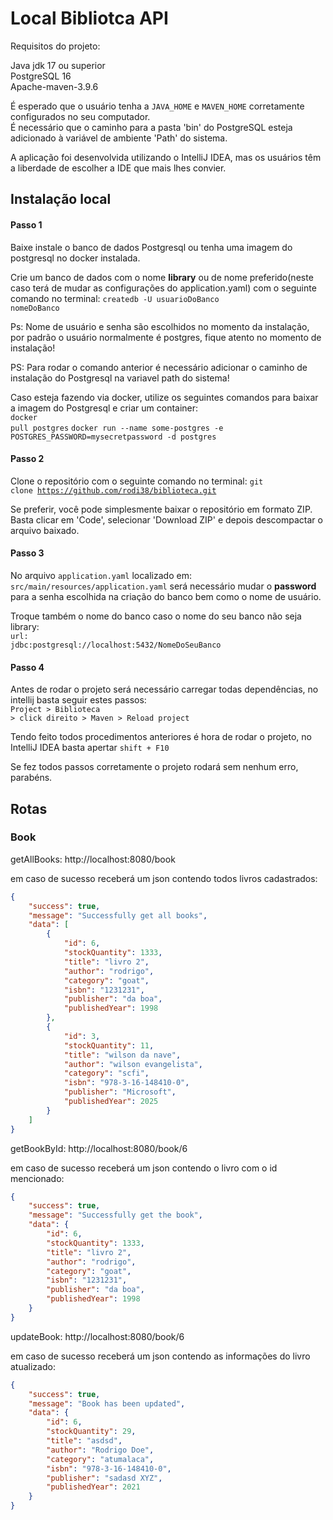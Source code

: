 <h1>Local Bibliotca API</h1>

Requisitos do projeto: 


Java jdk 17 ou superior <br>
PostgreSQL 16  <br>
Apache-maven-3.9.6 <br>

É esperado que o usuário tenha a <code>JAVA_HOME</code> e <code>MAVEN_HOME</code> corretamente configurados no seu computador. <br>
É necessário que o caminho para a pasta 'bin' do PostgreSQL esteja adicionado à variável de ambiente 'Path' do sistema.

A aplicação foi desenvolvida utilizando o IntelliJ IDEA, mas os usuários têm a liberdade de escolher a IDE que mais lhes convier.

<h2>Instalação local</h2>

<h4>Passo 1</h4>
Baixe instale o banco de dados Postgresql ou tenha uma imagem do postgresql no docker instalada.

Crie um banco de dados com o nome <b>library</b> ou de nome preferido(neste caso terá de mudar as configurações do application.yaml) com o seguinte comando no terminal:
<code>createdb -U usuarioDoBanco nomeDoBanco</code>

Ps: Nome de usuário e senha são escolhidos no momento da instalação, por padrão o usuário normalmente é postgres, fique atento no momento de instalação!

PS: Para rodar o comando anterior é necessário adicionar o caminho de instalação do Postgresql na variavel path do sistema!


Caso esteja fazendo via docker, utilize os seguintes comandos para baixar a imagem do Postgresql e criar um container: <br>
<code>docker pull postgres</code>  <code>docker run --name some-postgres -e POSTGRES_PASSWORD=mysecretpassword -d postgres</code>

<h4>Passo 2</h4>

Clone o repositório com o seguinte comando no terminal: <code>git clone https://github.com/rodi38/biblioteca.git </code>

Se preferir, você pode simplesmente baixar o repositório em formato ZIP. Basta clicar em 'Code', selecionar 'Download ZIP' e depois descompactar o arquivo baixado.


<h4>Passo 3</h4>

No arquivo <code>application.yaml</code> localizado em: <code>src/main/resources/application.yaml</code> será necessário mudar o <b>password</b> para a senha escolhida na criação do banco bem como o nome de usuário. <br>

Troque também o nome do banco caso o nome do seu banco não seja library: <br> <code>url: jdbc:postgresql://localhost:5432/NomeDoSeuBanco</code>

<h4>Passo 4</h4>

Antes de rodar o projeto será necessário carregar todas dependências, no intellij basta seguir estes passos: <br><code>Project > Biblioteca > click direito > Maven > Reload project</code> <br>

Tendo feito todos procedimentos anteriores é hora de rodar o projeto, no IntelliJ IDEA basta apertar <code>shift + F10 </code>

Se fez todos passos corretamente o projeto rodará sem nenhum erro, parabéns.


<h2>Rotas</h2>

<h3>Book</h3>

getAllBooks: http://localhost:8080/book

em caso de sucesso receberá um json contendo todos livros cadastrados: 
```json
{
    "success": true,
    "message": "Successfully get all books",
    "data": [
        {
            "id": 6,
            "stockQuantity": 1333,
            "title": "livro 2",
            "author": "rodrigo",
            "category": "goat",
            "isbn": "1231231",
            "publisher": "da boa",
            "publishedYear": 1998
        },
        {
            "id": 3,
            "stockQuantity": 11,
            "title": "wilson da nave",
            "author": "wilson evangelista",
            "category": "scfi",
            "isbn": "978-3-16-148410-0",
            "publisher": "Microsoft",
            "publishedYear": 2025
        }
    ]
}
```

getBookById: http://localhost:8080/book/6

em caso de sucesso receberá um json contendo o livro com o id mencionado: 

```json
{
    "success": true,
    "message": "Successfully get the book",
    "data": {
        "id": 6,
        "stockQuantity": 1333,
        "title": "livro 2",
        "author": "rodrigo",
        "category": "goat",
        "isbn": "1231231",
        "publisher": "da boa",
        "publishedYear": 1998
    }
}
```

updateBook:  http://localhost:8080/book/6

em caso de sucesso receberá um json contendo as informações do livro atualizado: 

```json
{
    "success": true,
    "message": "Book has been updated",
    "data": {
        "id": 6,
        "stockQuantity": 29,
        "title": "asdsd",
        "author": "Rodrigo Doe",
        "category": "atumalaca",
        "isbn": "978-3-16-148410-0",
        "publisher": "sadasd XYZ",
        "publishedYear": 2021
    }
}
```
